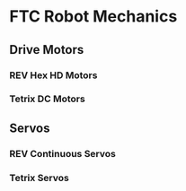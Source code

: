# FTC Robot Mechanics

## Drive Motors

### REV Hex HD Motors

### Tetrix DC Motors

## Servos

### REV Continuous Servos

### Tetrix Servos

